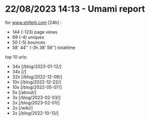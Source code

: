 # 22/08/2023 14:13 - Umami report
for www.shifeiti.com [24h] :

 - 144 (-123) page views
 - 69 (-4) uniques
 - 50 (-5) bounces
 - 58' 44'' (-3h 38' 58'') totaltime


top 10 urls:
 - 34x [/blog/2023-01-12/]
 - 34x [/]
 - 32x [/blog/2022-12-09/]
 - 10x [/blog/2022-12-22/]
 - 10x [/blog/2022-05-07/]
 - 5x [/about/]
 - 3x [/blog/2023-02-03/]
 - 2x [/blog/2023-02-01/]
 - 2x [/wiki/]
 - 2x [/blog/2022-10-13/]


